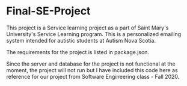 # Final-SE-Project

This project is a Service learning project as a part of Saint Mary's University's Service Learning program. This is a personalized emailing system intended
for autistic students at Autism Nova Scotia.

The requirements for the project is listed in package.json.

Since the server and database for the project is not functional at the moment, the project will not run but I have included this code here as reference 
for our project from Software Engineering class - Fall 2020.
